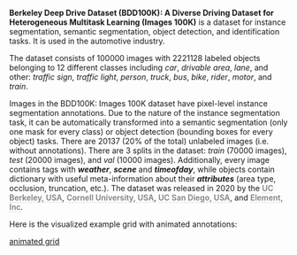 **Berkeley Deep Drive Dataset (BDD100K): A Diverse Driving Dataset for Heterogeneous Multitask Learning (Images 100K)** is a dataset for instance segmentation, semantic segmentation, object detection, and identification tasks. It is used in the automotive industry. 

The dataset consists of 100000 images with 2221128 labeled objects belonging to 12 different classes including *car*, *drivable area*, *lane*, and other: *traffic sign*, *traffic light*, *person*, *truck*, *bus*, *bike*, *rider*, *motor*, and *train*.

Images in the BDD100K: Images 100K dataset have pixel-level instance segmentation annotations. Due to the nature of the instance segmentation task, it can be automatically transformed into a semantic segmentation (only one mask for every class) or object detection (bounding boxes for every object) tasks. There are 20137 (20% of the total) unlabeled images (i.e. without annotations). There are 3 splits in the dataset: *train* (70000 images), *test* (20000 images), and *val* (10000 images). Additionally, every image contains tags with ***weather***, ***scene*** and ***timeofday***, while objects contain dictionary with useful meta-information about their ***attributes*** (area type, occlusion, truncation, etc.). The dataset was released in 2020 by the <span style="font-weight: 600; color: grey; border-bottom: 1px dashed #d3d3d3;">UC Berkeley, USA</span>, <span style="font-weight: 600; color: grey; border-bottom: 1px dashed #d3d3d3;">Cornell University, USA</span>, <span style="font-weight: 600; color: grey; border-bottom: 1px dashed #d3d3d3;">UC San Diego, USA</span>, and <span style="font-weight: 600; color: grey; border-bottom: 1px dashed #d3d3d3;">Element, Inc</span>.

Here is the visualized example grid with animated annotations:

[animated grid](https://github.com/dataset-ninja/bdd100k/raw/main/visualizations/horizontal_grid.webm)
